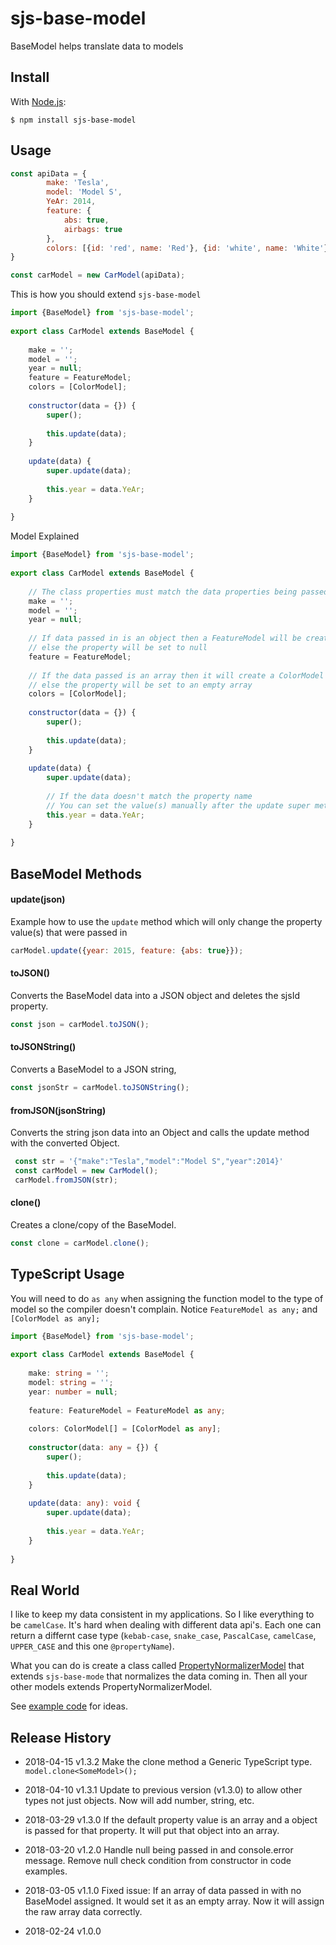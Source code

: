 # sjs-base-model

BaseModel helps translate data to models

## Install

With [Node.js](http://nodejs.org):

    $ npm install sjs-base-model
    
## Usage

```javascript
const apiData = {
        make: 'Tesla',
        model: 'Model S',
        YeAr: 2014,
        feature: {
            abs: true,
            airbags: true
        },
        colors: [{id: 'red', name: 'Red'}, {id: 'white', name: 'White'}]
}
```
```javascript
const carModel = new CarModel(apiData);
```
This is how you should extend `sjs-base-model`
```javascript
import {BaseModel} from 'sjs-base-model';
    
export class CarModel extends BaseModel {
    
    make = '';
    model = '';
    year = null;
    feature = FeatureModel;
    colors = [ColorModel];
    
    constructor(data = {}) {
        super();
        
        this.update(data);
    }
    
    update(data) {
        super.update(data);
        
        this.year = data.YeAr;
    }
    
}
```
Model Explained 
```javascript
import {BaseModel} from 'sjs-base-model';
    
export class CarModel extends BaseModel {
    
    // The class properties must match the data properties being passed in. Otherwise they will be ignored
    make = '';
    model = '';
    year = null;
    
    // If data passed in is an object then a FeatureModel will be created
    // else the property will be set to null
    feature = FeatureModel;
    
    // If the data passed is an array then it will create a ColorModel for each item
    // else the property will be set to an empty array
    colors = [ColorModel];
    
    constructor(data = {}) {
        super();
        
        this.update(data);
    }
    
    update(data) {
        super.update(data);
        
        // If the data doesn't match the property name
        // You can set the value(s) manually after the update super method has been called.
        this.year = data.YeAr;
    }
    
}
```

## BaseModel Methods

#### update(json)
Example how to use the `update` method which will only change the property value(s) that were passed in
```javascript
carModel.update({year: 2015, feature: {abs: true}});
```

#### toJSON()
Converts the BaseModel data into a JSON object and deletes the sjsId property.
```javascript
const json = carModel.toJSON();
```

#### toJSONString()
Converts a BaseModel to a JSON string,
```javascript
const jsonStr = carModel.toJSONString();
```

#### fromJSON(jsonString)
Converts the string json data into an Object and calls the update method with the converted Object.
```javascript
 const str = '{"make":"Tesla","model":"Model S","year":2014}'
 const carModel = new CarModel();
 carModel.fromJSON(str);
```

#### clone()
Creates a clone/copy of the BaseModel.
```javascript
const clone = carModel.clone();
```

## TypeScript Usage
You will need to do `as any` when assigning the function model to the type of model so the compiler doesn't complain. Notice `FeatureModel as any;` and `[ColorModel as any];`
```typescript
import {BaseModel} from 'sjs-base-model';
    
export class CarModel extends BaseModel {
    
    make: string = '';
    model: string = '';
    year: number = null;
    
    feature: FeatureModel = FeatureModel as any;
    
    colors: ColorModel[] = [ColorModel as any];
    
    constructor(data: any = {}) {
        super();
    
        this.update(data);
    }
    
    update(data: any): void {
        super.update(data);
        
        this.year = data.YeAr;
    }
    
}
```

## Real World
I like to keep my data consistent in my applications. So I like everything to be `camelCase`. It's hard when dealing with different data api's. Each one can return a differnt case type (`kebab-case`, `snake_case`, `PascalCase`, `camelCase`, `UPPER_CASE` and this one `@propertyName`). 

What you can do is create a class called [PropertyNormalizerModel](https://gist.github.com/codeBelt/5ae6ff9474340a77e2ab4abbb9204aba#file-propertynormalizermodel-ts) that extends `sjs-base-mode` that normalizes the data coming in. Then all your other models extends PropertyNormalizerModel.

See [example code](https://gist.github.com/codeBelt/5ae6ff9474340a77e2ab4abbb9204aba) for ideas.


## Release History

 * 2018-04-15 v1.3.2 Make the clone method a Generic TypeScript type. ```model.clone<SomeModel>();```
 
 * 2018-04-10 v1.3.1 Update to previous version (v1.3.0) to allow other types not just objects. Now will add number, string, etc.
 
 * 2018-03-29 v1.3.0 If the default property value is an array and a object is passed for that property. It will put that object into an array.
 
 * 2018-03-20 v1.2.0 Handle null being passed in and console.error message. Remove null check condition from constructor in code examples.
 
 * 2018-03-05 v1.1.0 Fixed issue: If an array of data passed in with no BaseModel assigned. It would set it as an empty array. Now it will assign the raw array data correctly.
 
 * 2018-02-24 v1.0.0
